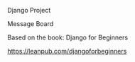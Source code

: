 Django Project

Message Board

Based on the book:
Django for Beginners

https://leanpub.com/djangoforbeginners
